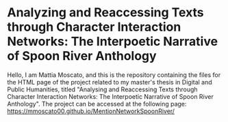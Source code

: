 # Analyzing and Reaccessing Texts through Character Interaction Networks: The Interpoetic Narrative of Spoon River Anthology
Hello, I am Mattia Moscato, and this is the repository containing the files for the HTML page of the project related to my master's thesis in Digital and Public Humanities, 
titled "Analysing and Reaccessing Texts through Character Interaction Networks: The Interpoetic Narrative of Spoon River Anthology". 
The project can be accessed at the following page: https://mmoscato00.github.io/MentionNetworkSpoonRiver/
